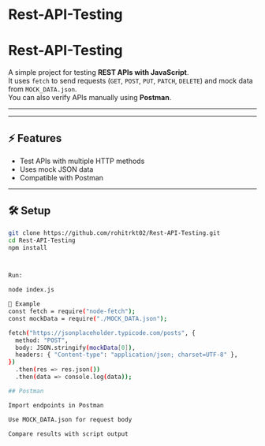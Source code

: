 # Rest-API-Testing

# Rest-API-Testing

A simple project for testing **REST APIs with JavaScript**.  
It uses `fetch` to send requests (`GET`, `POST`, `PUT`, `PATCH`, `DELETE`) and mock data from `MOCK_DATA.json`.  
You can also verify APIs manually using **Postman**.

---



---

## ⚡ Features
- Test APIs with multiple HTTP methods  
- Uses mock JSON data  
- Compatible with Postman  

---

## 🛠️ Setup
```bash
git clone https://github.com/rohitrkt02/Rest-API-Testing.git
cd Rest-API-Testing
npm install



Run:

node index.js

📌 Example
const fetch = require("node-fetch");
const mockData = require("./MOCK_DATA.json");

fetch("https://jsonplaceholder.typicode.com/posts", {
  method: "POST",
  body: JSON.stringify(mockData[0]),
  headers: { "Content-type": "application/json; charset=UTF-8" },
})
  .then(res => res.json())
  .then(data => console.log(data));

## Postman

Import endpoints in Postman

Use MOCK_DATA.json for request body

Compare results with script output

